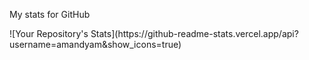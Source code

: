 
<p> My stats for GitHub </p>
![Your Repository's Stats](https://github-readme-stats.vercel.app/api?username=amandyam&show_icons=true)
